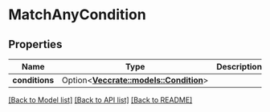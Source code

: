 # MatchAnyCondition

## Properties

Name | Type | Description | Notes
------------ | ------------- | ------------- | -------------
**conditions** | Option<[**Vec<crate::models::Condition>**](Condition.md)> |  | [optional]

[[Back to Model list]](../README.md#documentation-for-models) [[Back to API list]](../README.md#documentation-for-api-endpoints) [[Back to README]](../README.md)


